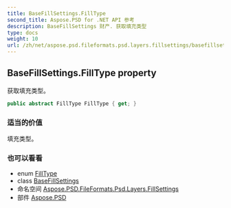 ```yaml
---
title: BaseFillSettings.FillType
second_title: Aspose.PSD for .NET API 参考
description: BaseFillSettings 财产. 获取填充类型
type: docs
weight: 10
url: /zh/net/aspose.psd.fileformats.psd.layers.fillsettings/basefillsettings/filltype/
---
```

## BaseFillSettings.FillType property

获取填充类型。

```csharp
public abstract FillType FillType { get; }
```

### 适当的价值

填充类型。

### 也可以看看

* enum [FillType](../../filltype/)
* class [BaseFillSettings](../)
* 命名空间 [Aspose.PSD.FileFormats.Psd.Layers.FillSettings](../../basefillsettings/)
* 部件 [Aspose.PSD](../../../)


